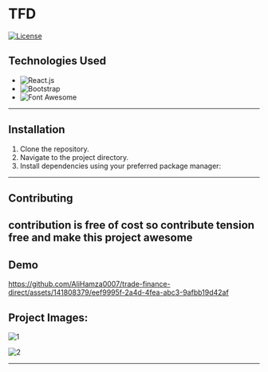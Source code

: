 # TFD

[![License](https://img.shields.io/badge/license-MIT-blue.svg)](LICENSE)

## Technologies Used

- ![React.js](https://img.shields.io/badge/-React.js-61DAFB?style=flat&logo=react&logoColor=white)
- ![Bootstrap](https://img.shields.io/badge/-Bootstrap-563D7C?style=flat&logo=bootstrap&logoColor=white)
- ![Font Awesome](https://img.shields.io/badge/-Font%20Awesome-339AF0?style=flat&logo=font-awesome&logoColor=white)

---

## Installation

1. Clone the repository.
2. Navigate to the project directory.
3. Install dependencies using your preferred package manager:

---

## Contributing

## contribution is free of cost so contribute tension free and make this project awesome

## Demo

https://github.com/AliHamza0007/trade-finance-direct/assets/141808379/eef9995f-2a4d-4fea-abc3-9afbb19d42af

## Project Images:

![1](https://github.com/AliHamza0007/trade-finance-direct/assets/141808379/f2cf638f-1ba1-4e7e-8a68-e07b4f302cc4)

![2](https://github.com/AliHamza0007/trade-finance-direct/assets/141808379/6ebcf800-3b98-4070-948a-4f4e5784a73f)

---

